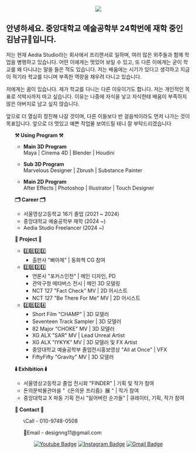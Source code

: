 <div align=center>
  
<a href="https://hits.seeyoufarm.com"><img src="https://hits.seeyoufarm.com/api/count/incr/badge.svg?url=https%3A%2F%2Fgithub.com%2Fdesignng11&count_bg=%2379C83D&title_bg=%23555555&icon=&icon_color=%23E7E7E7&title=hits&edge_flat=false"/></a>

</div>

<h2>
  안녕하세요. 중앙대학교 예술공학부 24학번에 재학 중인 김남규👋입니다.    
</h2>

저는 현재 Aedia Studio라는 회사에서 프리랜서로 일하며, 여러 많은 외주들과 함께 학업을 병행하고 있습니다.
어떤 이에게는 멋있어 보일 수 있고, 또 다른 이에게는 굳이 학교를 왜 다니냐는 말을 들은 적도 있습니다.
저는 배움에는 시기가 있다고 생각하고 지금이 적기라 학교를 다니며 부족한 역량을 채우려 다니고 있습니다.

저에게는 꿈이 있습니다. 제가 학교를 다니는 다른 이유이기도 합니다.
저는 개인적인 목표로 석박사까지 따고 싶습니다. 이유는 나중에 자식을 낳고 자식한테 배움이 부족하지 않은 아버지로 남고 싶지 않습니다.

앞으로 더 열심히 정진해 나갈 것이며, 다른 이들보다 반 걸음씩이라도 먼저 나가는 것이 목표입니다.
앞으로 더 멋있고 예쁜 작업물 보여드릴 테니 잘 부탁드리겠습니다

<ul>
  <b>⚒️ Using Program ⚒️</b>
    <ul>
     <p> <li><b> Main 3D Program </b></li>
       Maya | Cinema 4D | Blender | Houdini </p>
     <p> <li><b> Sub 3D Program </b></li>
       Marvelous Designer | Zbrush | Substance Painter </p>
      <p><li><b> Main 2D Program </b></li>
       After Effects | Photoshop | Illustrator | Touch Designer </p>
    </ul>
</ul>

<ul>
  <b>🗂️ Career 🗂️</b>
   <ul>
     <li> 서울영상고등학교 16기 졸업 (2021 ~ 2024) </li>
     <li> 중앙대학교 예술공학부 재학 (2024 ~) </li>
     <li> Aedia Studio Freelancer (2024 ~) </li>
   </ul>
</ul>

<ul>
  <b>📜 Project 📜</b>
    <ul>
      <li> 2️⃣0️⃣2️⃣2️⃣
        <ul>
          <li> 출판사 "삐아제" | 동화책 CG 참여 </li>
        </ul>
      </li>
      <li> 2️⃣0️⃣2️⃣3️⃣
        <ul>
          <li> 언론사 "포커스인천" | 메인 디자인, PD </li>
          <li> 관악구청 메타버스 전시 | 메인 3D 모델링 </li>
          <li> NCT 127 "Fact Check" MV | 2D 어시스트 </li>
          <li> NCT 127 "Be There For Me" MV | 2D 어시스트</li>
        </ul>
      </li>
      <li> 2️⃣0️⃣2️⃣4️⃣
        <ul>
          <li> Short Film "CHAMP" | 3D 모델러 </li>
          <li> Seventeen Track Sampler | 3D 모델러 </li>
          <li> 82 Major "CHOKE" MV | 3D 모델러 </li>
          <li> XG ALX "SAR" MV | Lead Unreal Artist </li>
          <li> XG ALX "IYKYK" MV | 3D 모델러 및 FX Artist </li>
          <li> 중앙대학교 예술공학부 졸업전시홍보영상 "All at Once" | VFX </li>
          <li> FiftyFifty "Gravity" MV | 3D 모델러 </li>
        </ul>
      </li>
    </ul>
</ul>

<ul>
  <b>🕯️ Exhibition 🕯️</b>
    <ul>
        <li> 서울영상고등학교 졸업 전시회 "FINDER" | 기획 및 작가 참여 </li>
       <li> 돈의문박물관마을 "《돈의문 프리즘》展 " | 작가 참여 </li>
        <li> 중앙대학교 X 파동 기획 전시 "잃어버린 순가들" | 큐레이터, 기획, 작가 참여 </li>
    </ul>
</ul>

<ul>
  <b>🤝 Contact 🤝</b>
    <ul>
      📞Call - 010-9748-0508
    </ul>
    <ul>
      📧Email - designng11@gmail.com
    </ul>
</ul>

<div align=center>

[![Youtube Badge](https://img.shields.io/badge/YOUTUBE-ff0000?style=flat-square&logo=youtube&link=https://youtube.com/@naguk?si=qGYPi1-ricqxTVql)](https://youtube.com/@naguk?si=qGYPi1-ricqxTVql) [![Instagram Badge](https://img.shields.io/badge/INSTAGRAM-%23E4405F?style=flat-square&logo=instagram&logoColor=white&link=https://www.instagram.com/namgyueye/)](https://www.instagram.com/namgyueye/) [![Gmail Badge](https://img.shields.io/badge/GMAIL-%23EA4335?style=flat-square&logo=gmail&logoColor=white&link=mailto:designng11%40gmail.com)](mailto:designng11@gmail.com)

<div>

